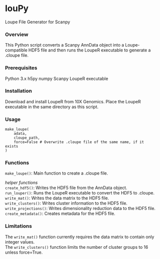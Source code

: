 # louPy
Loupe File Generator for Scanpy

### Overview
This Python script converts a Scanpy AnnData object into a Loupe-compatible HDF5 file and then runs the LoupeR executable to generate a .cloupe file.

### Prerequisites
Python 3.x
h5py
numpy
Scanpy
LoupeR executable

### Installation
Download and install LoupeR from 10X Genomics.
Place the LoupeR executable in the same directory as this script.

### Usage
```
make_loupe(
    adata, 
    cloupe_path, 
    force=False # Overwrite .cloupe file of the same name, if it exists 
)
```

### Functions
`make_loupe()`: Main function to create a .cloupe file.  

*helper functions*  
`create_hdf5()`: Writes the HDF5 file from the AnnData object.  
`run_louper()`: Runs the LoupeR executable to convert the HDF5 to .cloupe.  
`write_mat()`: Writes the data matrix to the HDF5 file.  
`write_clusters()`: Writes cluster information to the HDF5 file.  
`write_projections()`: Writes dimensionality reduction data to the HDF5 file.  
`create_metadata()`: Creates metadata for the HDF5 file.  

### Limitations
The `write_mat()` function currently requires the data matrix to contain only integer values.  
The `write_clusters()` function limits the number of cluster groups to 16 unless force=True.  
